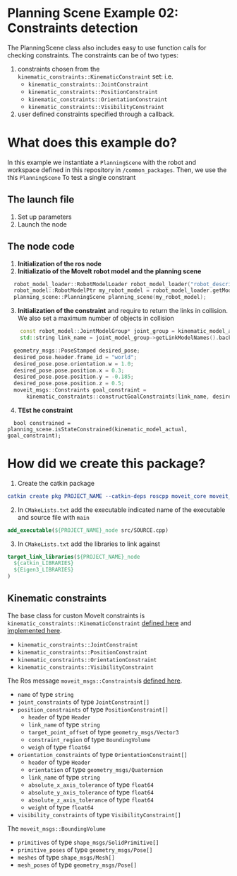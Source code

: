 # Planning Scene Example 02: Constraints detection

The PlanningScene class also includes easy to use function calls for checking constraints.
The constraints can be of two types:
1. constraints chosen from the `kinematic_constraints::KinematicConstraint` set: i.e. 
    - `kinematic_constraints::JointConstraint`
    - `kinematic_constraints::PositionConstraint`
    - `kinematic_constraints::OrientationConstraint`
    - `kinematic_constraints::VisibilityConstraint`
2. user defined constraints specified through a callback.
# What does this example do?
In this example we instantiate a `PlanningScene` with the robot and workspace defined in this repository in `/common_packages`.
Then, we use the this `PlanningScene` To test a single constrant

## The launch file

1. Set up parameters
4. Launch the node

## The node code
1. **Initialization of the ros node**
2. **Initializatio of the MoveIt robot model and the planning scene**
```C++
  robot_model_loader::RobotModelLoader robot_model_loader("robot_description");
  robot_model::RobotModelPtr my_robot_model = robot_model_loader.getModel();
  planning_scene::PlanningScene planning_scene(my_robot_model);
```
3. **Initialization of the constraint** and require to return the links in collision. We also set a maximum number of objects in collision
```C++
    const robot_model::JointModelGroup* joint_group = kinematic_model_actual.getJointModelGroup("myrobotplanninggroup");
    std::string link_name = joint_model_group->getLinkModelNames().back();

  geometry_msgs::PoseStamped desired_pose;
  desired_pose.header.frame_id = "world";
  desired_pose.pose.orientation.w = 1.0;
  desired_pose.pose.position.x = 0.3;
  desired_pose.pose.position.y = -0.185;
  desired_pose.pose.position.z = 0.5;
  moveit_msgs::Constraints goal_constraint =
      kinematic_constraints::constructGoalConstraints(link_name, desired_pose);
```
4. **TEst he constraint**
```
  bool constrained = planning_scene.isStateConstrained(kinematic_model_actual, goal_constraint);
```

# How did we create this package?

1. Create the catkin package
```CMake
catkin create pkg PROJECT_NAME --catkin-deps roscpp moveit_core moveit_ros_planning_interface --system-deps Eigen3
```

2. In `CMakeLists.txt` add the executable indicated name of the executable and source file with `main`
```CMake
add_executable(${PROJECT_NAME}_node src/SOURCE.cpp)
```
3. In `CMakeLists.txt` add the libraries to link against
```CMake
target_link_libraries(${PROJECT_NAME}_node
  ${catkin_LIBRARIES}
  ${Eigen3_LIBRARIES}
)
```

## Kinematic constraints

The base class for custon MoveIt constraints is `kinematic_constraints::KinematicConstraint` [defined here](https://github.com/ros-planning/moveit/blob/ff552bf861609f99ca97a7e173fcbeb0c03e9f45/moveit_core/kinematic_constraints/include/moveit/kinematic_constraints/kinematic_constraint.h#L78) and [implemented here](https://github.com/ros-planning/moveit/blob/ff552bf861609f99ca97a7e173fcbeb0c03e9f45/moveit_core/kinematic_constraints/src/kinematic_constraint.cpp#L61).
- `kinematic_constraints::JointConstraint`
- `kinematic_constraints::PositionConstraint`
- `kinematic_constraints::OrientationConstraint`
- `kinematic_constraints::VisibilityConstraint`


The Ros message `moveit_msgs::Constraints`is [defined here](https://github.com/ros-planning/moveit_msgs/blob/melodic-devel/msg/Constraints.msg).
- `name` of type `string` 
- `joint_constraints` of type `JointConstraint[]` 
- `position_constraints` of type `PositionConstraint[]` 
    - `header` of type `Header`
    - `link_name` of type `string`
    - `target_point_offset` of type `geometry_msgs/Vector3`
    - `constraint_region` of type `BoundingVolume`
    - `weigh` of type `float64`
- `orientation_constraints` of type `OrientationConstraint[]` 
    - `header` of type `Header`
    - `orientation` of type `geometry_msgs/Quaternion`
    - `link_name` of type `string`
    - `absolute_x_axis_tolerance` of type `float64`
    - `absolute_y_axis_tolerance` of type `float64`
    - `absolute_z_axis_tolerance` of type `float64`
    - `weight` of type `float64`
- `visibility_constraints` of type `VisibilityConstraint[]`

The `moveit_msgs::BoundingVolume`
- `primitives` of type `shape_msgs/SolidPrimitive[]`
- `primitive_poses` of type `geometry_msgs/Pose[]`
- `meshes` of type `shape_msgs/Mesh[]`
- `mesh_poses` of type `geometry_msgs/Pose[]`
